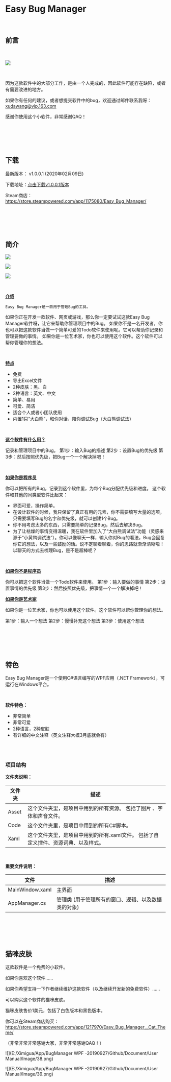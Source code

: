 # Easy Bug Manager

<br/>

## 前言

<br/>

![](Image/Logo.png)

<br/>

因为这款软件中的大部分工作，是由一个人完成的，因此软件可能存在缺陷，或者有需要改进的地方。

如果你有任何的建议，或者想提交软件中的bug，欢迎通过邮件联系我呀：[xudawang@vip.163.com](xudawang@vip.163.com)

感谢你使用这个小软件，非常感谢QAQ！

<br/>

<br/>

<br/>

<br/>

## 下载

最新版本： v1.0.0.1 (2020年02月09日)

下载地址：[点击下载v1.0.0.1版本](https://github.com/xujiangjiang/Easy-Bug-Manager/releases/download/v1.0.0.1/Easy.Bug.Manager.v1.0.0.1.zip)

Steam商店：https://store.steampowered.com/app/1175080/Easy_Bug_Manager/

<br/>

<br/>

<br/>

<br/>

## 简介

![](Image/40.png)

![](Image/41.png)

![](Image/42.png)

<br/>

<u>**介绍**</u>

```
Easy Bug Manager是一款用于管理Bug的工具。
```

如果你正在开发一款软件、网页或游戏，那么你一定要试试这款Easy Bug Manager软件呀，让它来帮助你管理项目中的Bug。
如果你不是一名开发者，你也可以把这款软件当做一个简单可爱的Todo软件来使用呢。它可以帮助你记录和管理要做的事情。
如果你是一位艺术家，你也可以使用这个软件。这个软件可以帮你管理你的想法。

<br/>

<u>**特点**</u>

- 免费
- 导出Excel文件
- 2种皮肤：黑、白
- 2种语言：英文、中文
- 简单、易用
- 可爱、简洁
- 适合个人或者小团队使用
- 内置1只“大白熊”，和你对话，陪你调试Bug（大白熊调试法）

<br/>

<u>**这个软件有什么用？**</u>

记录和管理项目中的Bug。
第1步：输入Bug的描述
第2步：设置Bug的优先级
第3步：然后按照优先级，把Bug一个一个解决掉吧！

<br/>

**<u>如果你是程序员</u>**

你可以把所有的Bug，记录到这个软件里，为每个Bug分配优先级和进度。
这个软件和其他的同类型软件比起来：

- 界面可爱，操作简单。
- 在设计软件的时候，我只保留了真正有用的元素，你不需要填写大量的选项，只需要填写Bug的名字和优先级，就可以创建1个Bug。
- 你不用考虑太多的东西，只需要简单的记录Bug，然后去解决Bug。
- 为了让枯燥的事情变得温暖，我在软件里加入了“大白熊调试法”功能（灵感来源于“小黄鸭调试法”）。你可以像聊天一样，输入你对Bug的看法，Bug会回复你它的想法，以及一些鼓励的话。说不定聊着聊着，你的思路就渐渐清晰啦！以聊天的方式去梳理Bug，是不是超棒呢？

<br/>

**<u>如果你不是程序员</u>**

你可以把这个软件当做一个Todo软件来使用。
第1步：输入要做的事情
第2步：设置事情的优先级
第3步：然后按照优先级，把事情一个一个解决掉吧！
<br/>

**<u>如果你是艺术家</u>**

如果你是一位艺术家，你也可以使用这个软件。这个软件可以帮你管理你的想法。

第1步：输入一个想法
第2步：慢慢补充这个想法
第3步：使用这个想法

<br/>

<br/>

<br/>

<br/>

## 特色

Easy Bug Manager是一个使用C#语言编写的WPF应用（.NET Framework），可运行在Windows平台。

<br/>

**软件特色：**

- 非常简单
- 非常可爱
- 2种语言，2种皮肤
- 有详细的中文注释（英文注释大概3月底就会有）

<br/>

<br/>

### 项目结构

**文件夹说明：**

| 文件夹 | 描述                                                         |
| ------ | ------------------------------------------------------------ |
| Asset  | 这个文件夹里，是项目中用到的所有资源。 包括了图片 、字体和声音文件。 |
| Code   | 这个文件夹里，是项目中用到的所有C#脚本。                     |
| Xaml   | 这个文件夹里，是项目中用到的所有.xaml文件。 包括了自定义控件、资源词典、以及样式。 |

<br/>

**重要文件说明：**

| 文件            | 描述                                                |
| --------------- | --------------------------------------------------- |
| MainWindow.xaml | 主界面                                              |
| AppManager.cs   | 管理类 (用于管理所有的窗口、逻辑、以及数据类的对象) |

<br/>

<br/>

<br/>

<br/>

## 猫咪皮肤

这款软件是一个免费的小软件。

如果你喜欢这个软件……

如果你希望支持一下作者继续维护这款软件（以及继续开发新的免费软件）……

可以购买这个软件的猫咪皮肤。

猫咪皮肤售价1美元，包括了白色版本和黑色版本。

你可以在Steam商店购买：https://store.steampowered.com/app/1217970/Easy_Bug_Manager__Cat_Theme/

（非常非常非常感谢大家，非常非常感谢QAQ！）

![](E:/Ximigua/App/BugManager WPF -20190927/Github/Document/User Manual/Image/38.png)

![](E:/Ximigua/App/BugManager WPF -20190927/Github/Document/User Manual/Image/39.png)

<br/>

<br/>

<br/>

<br/>